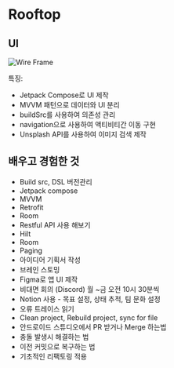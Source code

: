 # Rooftop

## UI
![Wire Frame](https://user-images.githubusercontent.com/70472417/230721922-26b18e59-06af-4457-9a29-2fd5b7407c3c.png)

특징:
- Jetpack Compose로 UI 제작
- MVVM 패턴으로 데이터와 UI 분리
- buildSrc를 사용하여 의존성 관리
- navigation으로 사용하여 액티비티간 이동 구현
- Unsplash API를 사용하여 이미지 검색 제작

## 배우고 경험한 것
- Build src, DSL 버전관리
- Jetpack compose
- MVVM
- Retrofit
- Room
- Restful API 사용 해보기
- Hilt
- Room
- Paging
- 아이디어 기획서 작성
- 브레인 스토밍
- Figma로 앱 UI 제작
- 비대면 회의 (Discord) 월 ~금 오전 10시 30분씩
- Notion 사용 - 목표 설정, 상태 추적, 팀 문화 설정
- 오류 트레이스 읽기
- Clean project, Rebuild project, sync for file
- 안드로이드 스튜디오에서 PR 받거나 Merge 하는법
- 충돌 발생시 해결하는 법
- 이전 커밋으로 복구하는 법
- 기초적인 리팩토링 적용
